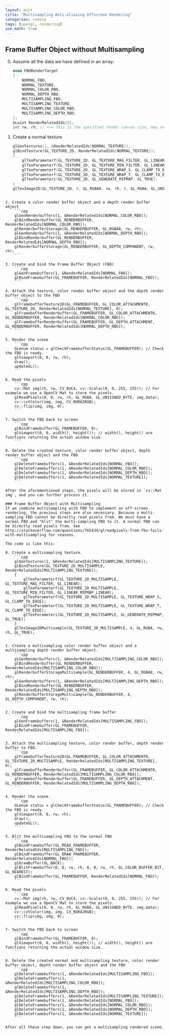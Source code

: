 ```yaml
---
layout: post
title: "Multisampling Anti-aliasing Offscreen Rendering"
categories: coding
tags: [opengl, rendering]
use_math: true
---
```


## Frame Buffer Object without Multisampling
0. Assume all the data we have defined in an array:
    ```cpp
    enum FBORenderTarget
    {
        NORMAL_FBO,
        NORMAL_TEXTURE,
        NORMAL_COLOR_RBO,
        NORMAL_DEPTH_RBO,
        MULTISAMPLING_FBO,
        MULTISAMPLING_TEXTURE,
        MULTISAMPLING_COLOR_RBO,
        MULTISAMPLING_DEPTH_RBO,
    };
    GLuint RenderRelatedIds[8];
    int rw, rh; // <== This is the specified render canvas size, may not be the same as window size.
    ```

1. Create a normal texture
    ```cpp
    glGenTextures(1, &RenderRelatedIds[NORMAL_TEXTURE]);
    glBindTexture(GL_TEXTURE_2D, RenderRelatedIds[NORMAL_TEXTURE]);
    {
        glTexParameterf(GL_TEXTURE_2D, GL_TEXTURE_MAG_FILTER, GL_LINEAR);
        glTexParameterf(GL_TEXTURE_2D, GL_TEXTURE_MIN_FILTER, GL_LINEAR_MIPMAP_LINEAR);
        glTexParameterf(GL_TEXTURE_2D, GL_TEXTURE_WRAP_S, GL_CLAMP_TO_EDGE);
        glTexParameterf(GL_TEXTURE_2D, GL_TEXTURE_WRAP_T, GL_CLAMP_TO_EDGE);
        glTexParameteri(GL_TEXTURE_2D, GL_GENERATE_MIPMAP, GL_TRUE);
    }
    glTexImage2D(GL_TEXTURE_2D, 0, GL_RGBA8, rw, rh, 0, GL_RGBA, GL_UNSIGNED_BYTE, 0);
```

2. Create a color render buffer object and a depth render buffer object
    ```cpp
    glGenRenderbuffers(1, &RenderRelatedIds[NORMAL_COLOR_RBO]);
    glBindRenderbuffer(GL_RENDERBUFFER, RenderRelatedIds[NORMAL_COLOR_RBO]);
    glRenderbufferStorage(GL_RENDERBUFFER, GL_RGBA8, rw, rh);
    glGenRenderbuffers(1, &RenderRelatedIds[NORMAL_DEPTH_RBO]);
    glBindRenderbuffer(GL_RENDERBUFFER, RenderRelatedIds[NORMAL_DEPTH_RBO]);
    glRenderbufferStorage(GL_RENDERBUFFER, GL_DEPTH_COMPONENT, rw, rh);
    ```

3. Create and bind the Frame Buffer Object (FBO)
    ```cpp
    glGenFramebuffers(1, &RenderRelatedIds[NORMAL_FBO]);
    glBindFramebuffer(GL_FRAMEBUFFER, RenderRelatedIds[NORMAL_FBO]);
    ```

4. Attach the texture, color render buffer object and the depth render buffer object to the FBO
    ```cpp
    glFramebufferTexture2D(GL_FRAMEBUFFER, GL_COLOR_ATTACHMENT0, GL_TEXTURE_2D, RenderRelatedIds[NORMAL_TEXTURE], 0);
    glFramebufferRenderbuffer(GL_FRAMEBUFFER, GL_COLOR_ATTACHMENT0, GL_RENDERBUFFER, RenderRelatedIds[NORMAL_COLOR_RBO]);
    glFramebufferRenderbuffer(GL_FRAMEBUFFER, GL_DEPTH_ATTACHMENT, GL_RENDERBUFFER, RenderRelatedIds[NORMAL_DEPTH_RBO]);
    ```

5. Render the scene
    ```cpp
    GLenum status = glCheckFramebufferStatus(GL_FRAMEBUFFER); // Check the FBO is ready. 
    glViewport(0, 0, rw, rh);
    draw();
    updateGL();
    ```

6. Read the pixels
    ```cpp
    cv::Mat img(rh, rw, CV_8UC4, cv::Scalar(0, 0, 255, 255)); // For example we use a OpenCV Mat to store the pixels.
    glReadPixels(0, 0, rw, rh, GL_RGBA, GL_UNSIGNED_BYTE, img.data);
    cv::cvtColor(img, img, CV_BGRA2RGB);
    cv::flip(img, img, 0);
    ```

7. Switch the FBO back to screen
    ```cpp
    glBindFramebuffer(GL_FRAMEBUFFER, 0);
    glViewport(0, 0, width(), height()); // width(), height() are functions returning the actual window size.
    ```

8. Delete the created texture, color render buffer object, depth render buffer object and the FBO
    ```cpp
    glDeleteFramebuffers(1, &RenderRelatedIds[NORMAL_FBO]);
    glDeleteFramebuffers(1, &RenderRelatedIds[NORMAL_COLOR_RBO]);
    glDeleteFramebuffers(1, &RenderRelatedIds[NORMAL_DEPTH_RBO]);
    glDeleteFramebuffers(1, &RenderRelatedIds[NORMAL_TEXTURE]);
    ```

After the aforementioned steps, the pixels will be stored in `cv::Mat img`, and you can further process it.

### Frame Buffer Object with Multisampling
If we combine multisampling with FBO to implement an off-screen rendering, the previous steps are also necessary. Because a multi-sampling FBO cannot be directly read pixels from. We must have a normal FBO and "blit" the multi-sampling FBO to it. A normal FBO can be directly read pixels from. See http://stackoverflow.com/questions/765434/glreadpixels-from-fbo-fails-with-multisampling for reasons.

The code is like this:

0. Create a multisampling texture.
    ```cpp
    glGenTextures(1, &RenderRelatedIds[MULTISAMPLING_TEXTURE]);
    glBindTexture(GL_TEXTURE_2D_MULTISAMPLE, RenderRelatedIds[MULTISAMPLING_TEXTURE]);
    {
        glTexParameterf(GL_TEXTURE_2D_MULTISAMPLE, GL_TEXTURE_MAG_FILTER, GL_LINEAR);
        glTexParameterf(GL_TEXTURE_2D_MULTISAMPLE, GL_TEXTURE_MIN_FILTER, GL_LINEAR_MIPMAP_LINEAR);
        glTexParameterf(GL_TEXTURE_2D_MULTISAMPLE, GL_TEXTURE_WRAP_S, GL_CLAMP_TO_EDGE);
        glTexParameterf(GL_TEXTURE_2D_MULTISAMPLE, GL_TEXTURE_WRAP_T, GL_CLAMP_TO_EDGE);
        glTexParameteri(GL_TEXTURE_2D_MULTISAMPLE, GL_GENERATE_MIPMAP, GL_TRUE);
    }
    glTexImage2DMultisample(GL_TEXTURE_2D_MULTISAMPLE, 4, GL_RGBA, rw, rh, GL_TRUE);
    ```

1. Create a multisampling color render buffer object and a multisampling depth render buffer object.
    ```cpp
    glGenRenderbuffers(1, &RenderRelatedIds[MULTISAMPLING_COLOR_RBO]);
    glBindRenderbuffer(GL_RENDERBUFFER, RenderRelatedIds[MULTISAMPLING_COLOR_RBO]);
    glRenderbufferStorageMultisample(GL_RENDERBUFFER, 4, GL_RGBA8, rw, rh);
    glGenRenderbuffers(1, &RenderRelatedIds[MULTISAMPLING_DEPTH_RBO]);
    glBindRenderbuffer(GL_RENDERBUFFER, RenderRelatedIds[MULTISAMPLING_DEPTH_RBO]);
    glRenderbufferStorageMultisample(GL_RENDERBUFFER, 4, GL_DEPTH_COMPONENT, rw, rh);
    ```

2. Create and bind the multisampling frame buffer
    ```cpp
    glGenFramebuffers(1, &RenderRelatedIds[MULTISAMPLING_FBO]);
    glBindFramebuffer(GL_FRAMEBUFFER, RenderRelatedIds[MULTISAMPLING_FBO]);
    ```

3. Attach the multisampling texture, color render buffer, depth render buffer to FBO.
    ```cpp
    glFramebufferTexture2D(GL_FRAMEBUFFER, GL_COLOR_ATTACHMENT0, GL_TEXTURE_2D_MULTISAMPLE, RenderRelatedIds[MULTISAMPLING_TEXTURE], 0);
    glFramebufferRenderbuffer(GL_FRAMEBUFFER, GL_COLOR_ATTACHMENT0, GL_RENDERBUFFER, RenderRelatedIds[MULTISAMPLING_COLOR_RBO]);
    glFramebufferRenderbuffer(GL_FRAMEBUFFER, GL_DEPTH_ATTACHMENT, GL_RENDERBUFFER, RenderRelatedIds[MULTISAMPLING_DEPTH_RBO]);
    ```

4. Render the scene.
    ```cpp
    GLenum status = glCheckFramebufferStatus(GL_FRAMEBUFFER); // Check the FBO is ready. 
    glViewport(0, 0, rw, rh);
    draw();
    updateGL();
    ```

5. Blit the multisampling FBO to the normal FBO
    ```cpp
    glBindFramebuffer(GL_READ_FRAMEBUFFER, RenderRelatedIds[MULTISAMPLING_FBO]);
    glBindFramebuffer(GL_DRAW_FRAMEBUFFER, RenderRelatedIds[NORMAL_FBO]);
    glDrawBuffer(GL_BACK);
    glBlitFramebuffer(0, 0, rw, rh, 0, 0, rw, rh, GL_COLOR_BUFFER_BIT, GL_NEAREST);
    glBindFramebuffer(GL_FRAMEBUFFER, RenderRelatedIds[NORMAL_FBO]);
    ```

6. Read the pixels
    ```cpp
    cv::Mat img(rh, rw, CV_8UC4, cv::Scalar(0, 0, 255, 255)); // For example we use a OpenCV Mat to store the pixels.
    glReadPixels(0, 0, rw, rh, GL_RGBA, GL_UNSIGNED_BYTE, img.data);
    cv::cvtColor(img, img, CV_BGRA2RGB);
    cv::flip(img, img, 0);
    ```

7. Switch the FBO back to screen
    ```cpp
    glBindFramebuffer(GL_FRAMEBUFFER, 0);
    glViewport(0, 0, width(), height()); // width(), height() are functions returning the actual window size.
    ```

8. Delete the created normal and multisampling texture, color render buffer object, depth render buffer object and the FBO
    ```cpp
    glDeleteFramebuffers(1, &RenderRelatedIds[MULTISAMPLING_FBO]);
    glDeleteFramebuffers(1, &RenderRelatedIds[MULTISAMPLING_COLOR_RBO]);
    glDeleteFramebuffers(1, &RenderRelatedIds[MULTISAMPLING_DEPTH_RBO]);
    glDeleteFramebuffers(1, &RenderRelatedIds[MULTISAMPLING_TEXTURE]);
    glDeleteFramebuffers(1, &RenderRelatedIds[NORMAL_FBO]);
    glDeleteFramebuffers(1, &RenderRelatedIds[NORMAL_COLOR_RBO]);
    glDeleteFramebuffers(1, &RenderRelatedIds[NORMAL_DEPTH_RBO]);
    glDeleteFramebuffers(1, &RenderRelatedIds[NORMAL_TEXTURE]);
    ```

After all these step down, you can get a multisampling rendered scene.

